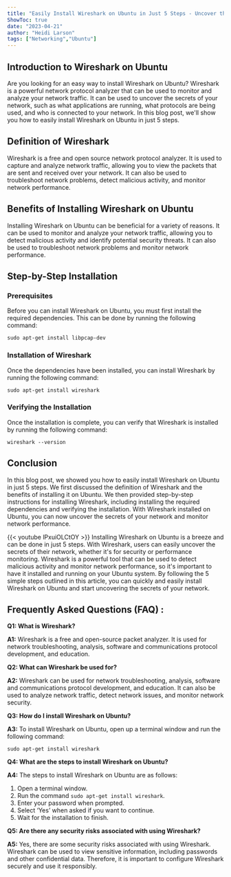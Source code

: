 ```yaml
---
title: "Easily Install Wireshark on Ubuntu in Just 5 Steps - Uncover the Secrets of Your Network!"
ShowToc: true 
date: "2023-04-21"
author: "Heidi Larson" 
tags: ["Networking","Ubuntu"]
---
```

## Introduction to Wireshark on Ubuntu
Are you looking for an easy way to install Wireshark on Ubuntu? Wireshark is a powerful network protocol analyzer that can be used to monitor and analyze your network traffic. It can be used to uncover the secrets of your network, such as what applications are running, what protocols are being used, and who is connected to your network. In this blog post, we'll show you how to easily install Wireshark on Ubuntu in just 5 steps.

## Definition of Wireshark
Wireshark is a free and open source network protocol analyzer. It is used to capture and analyze network traffic, allowing you to view the packets that are sent and received over your network. It can also be used to troubleshoot network problems, detect malicious activity, and monitor network performance.

## Benefits of Installing Wireshark on Ubuntu
Installing Wireshark on Ubuntu can be beneficial for a variety of reasons. It can be used to monitor and analyze your network traffic, allowing you to detect malicious activity and identify potential security threats. It can also be used to troubleshoot network problems and monitor network performance.

## Step-by-Step Installation

### Prerequisites
Before you can install Wireshark on Ubuntu, you must first install the required dependencies. This can be done by running the following command:

```
sudo apt-get install libpcap-dev
```

### Installation of Wireshark
Once the dependencies have been installed, you can install Wireshark by running the following command:

```
sudo apt-get install wireshark
```

### Verifying the Installation
Once the installation is complete, you can verify that Wireshark is installed by running the following command:

```
wireshark --version
```

## Conclusion
In this blog post, we showed you how to easily install Wireshark on Ubuntu in just 5 steps. We first discussed the definition of Wireshark and the benefits of installing it on Ubuntu. We then provided step-by-step instructions for installing Wireshark, including installing the required dependencies and verifying the installation. With Wireshark installed on Ubuntu, you can now uncover the secrets of your network and monitor network performance.

{{< youtube lPxuiOLCtOY >}} 
Installing Wireshark on Ubuntu is a breeze and can be done in just 5 steps. With Wireshark, users can easily uncover the secrets of their network, whether it's for security or performance monitoring. Wireshark is a powerful tool that can be used to detect malicious activity and monitor network performance, so it's important to have it installed and running on your Ubuntu system. By following the 5 simple steps outlined in this article, you can quickly and easily install Wireshark on Ubuntu and start uncovering the secrets of your network.

## Frequently Asked Questions (FAQ) :
**Q1: What is Wireshark?**

**A1:** Wireshark is a free and open-source packet analyzer. It is used for network troubleshooting, analysis, software and communications protocol development, and education. 

**Q2: What can Wireshark be used for?**

**A2:** Wireshark can be used for network troubleshooting, analysis, software and communications protocol development, and education. It can also be used to analyze network traffic, detect network issues, and monitor network security. 

**Q3: How do I install Wireshark on Ubuntu?**

**A3:** To install Wireshark on Ubuntu, open up a terminal window and run the following command: 

```
sudo apt-get install wireshark
```

**Q4: What are the steps to install Wireshark on Ubuntu?**

**A4:** The steps to install Wireshark on Ubuntu are as follows: 

1. Open a terminal window. 
2. Run the command `sudo apt-get install wireshark`. 
3. Enter your password when prompted. 
4. Select ‘Yes’ when asked if you want to continue. 
5. Wait for the installation to finish. 

**Q5: Are there any security risks associated with using Wireshark?**

**A5:** Yes, there are some security risks associated with using Wireshark. Wireshark can be used to view sensitive information, including passwords and other confidential data. Therefore, it is important to configure Wireshark securely and use it responsibly.





